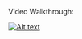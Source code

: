 Video Walkthrough:

[![Alt text](https://img.youtube.com/vi/VMffwVQbLNs/0.jpg)](https://www.youtube.com/watch?v=VMffwVQbLNs)

